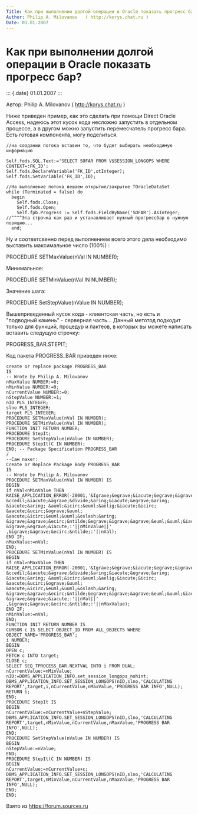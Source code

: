 ```yaml
---
Title: Как при выполнении долгой операции в Oracle показать прогресс бар?
Author: Philip A. Milovanov   ( http://korys.chat.ru )
Date: 01.01.2007
---
```



Как при выполнении долгой операции в Oracle показать прогресс бар?
==================================================================

::: {.date}
01.01.2007
:::

Автор: Philip A. Milovanov   ( http://korys.chat.ru )

Ниже приведен пример, как это сделать при помощи Direct Oracle Access,
надеюсь этот кусок кода несложно запустить в отдельном процессе, а в
другом можно запустить перемесчатель прогресс бара. Есть готовая
компонента, могу поделиться.

    //на создании потока вставим то, что будет выбирать необходимую информацию
     
    Self.fods.SQL.Text:='SELECT SOFAR FROM V$SESSION_LONGOPS WHERE CONTEXT=:FK_ID';
    Self.fods.DeclareVariable('FK_ID',otInteger);
    Self.fods.SetVariable('FK_ID',ID);
     
    //На выполнение потока вешаем открытие/закрытие TOracleDataSet
    while (Terminated = false) do
      begin
        Self.fods.Close;
        Self.fods.Open;
        Self.fpb.Progress := Self.fods.FieldByName('SOFAR').AsInteger;
    //^^^^Эта строчка как раз и устанавливает нужный прогрессбар в нужную позицию...
      end;

Ну и соответсвенно перед выполнением всего этого дела необходимо
выставить максимальное число (100%) :

PROCEDURE SETMaxValue(nVal IN NUMBER);

Минимальное:

PROCEDURE SETMinValue(nVal IN NUMBER);

Значение шага:

PROCEDURE SetStepValue(nValue IN NUMBER);

Вышеприведенный кусок кода - клиентская часть, но есть и \"подводный
камень\" - серверная часть\... Данный метотод подкодит только для
функций, процедур и пактеов, в которых вы можете написать вставить
следущую строчку:

PROGRESS\_BAR.STEPIT;

Код пакета PROGRESS\_BAR приведен ниже:

    create or replace package PROGRESS_BAR 
    IS 
    -- Wrote by Philip A. Milovanov 
    nMaxValue NUMBER:=0; 
    nMinValue NUMBER:=0; 
    nCurrentValue NUMBER:=0; 
    nStepValue NUMBER:=1; 
    nID PLS_INTEGER; 
    slno PLS_INTEGER; 
    target PLS_INTEGER; 
    PROCEDURE SETMaxValue(nVal IN NUMBER); 
    PROCEDURE SETMinValue(nVal IN NUMBER); 
    FUNCTION INIT RETURN NUMBER; 
    PROCEDURE StepIt; 
    PROCEDURE SetStepValue(nValue IN NUMBER); 
    PROCEDURE StepIt(C IN NUMBER);
    END; -- Package Specification PROGRESS_BAR 
    /
    --Сам пакет:
    Create or Replace Package Body PROGRESS_BAR 
    IS 
    -- Wrote by Philip A. Milovanov 
    PROCEDURE SETMaxValue(nVal IN NUMBER) IS 
    BEGIN 
    if nVal<nMinValue THEN 
    RAISE_APPLICATION_ERROR(-20001,'&Igrave;&egrave;&iacute;&egrave;&igrave;&agrave;&euml;&uuml;&iacute;&icirc;&aring; &ccedil;&iacute;&agrave;&divide;&aring;&iacute;&egrave;&aring; &iacute;&aring; &auml;&icirc;&euml;&aelig;&iacute;&icirc; &aacute;&ucirc;&ograve;&uuml; &aacute;&icirc;&euml;&uuml;&oslash;&aring; &igrave;&agrave;&ecirc;&ntilde;&egrave;&igrave;&agrave;&euml;&uuml;&iacute;&icirc;&atilde;&icirc; &igrave;&egrave;&iacute;:'||nMinValue||' ,&igrave;&agrave;&ecirc;&ntilde;:'||nVal); 
    END IF; 
    nMaxValue:=nVal; 
    END; 
    PROCEDURE SETMinValue(nVal IN NUMBER) IS 
    BEGIN 
    if nVal>nMaxValue THEN 
    RAISE_APPLICATION_ERROR(-20001,'&Igrave;&egrave;&iacute;&egrave;&igrave;&agrave;&euml;&uuml;&iacute;&icirc;&aring; &ccedil;&iacute;&agrave;&divide;&aring;&iacute;&egrave;&aring; &iacute;&aring; &auml;&icirc;&euml;&aelig;&iacute;&icirc; &aacute;&ucirc;&ograve;&uuml; &aacute;&icirc;&euml;&uuml;&oslash;&aring; &igrave;&agrave;&ecirc;&ntilde;&egrave;&igrave;&agrave;&euml;&uuml;&iacute;&icirc;&atilde;&icirc; &igrave;&egrave;&iacute;:'||nVal||' ,&igrave;&agrave;&ecirc;&ntilde;:'||nMaxValue); 
    END IF; 
    nMinValue:=nVal; 
    END; 
    FUNCTION INIT RETURN NUMBER IS 
    CURSOR c IS SELECT OBJECT_ID FROM ALL_OBJECTS WHERE OBJECT_NAME='PROGRESS_BAR'; 
    i NUMBER; 
    BEGIN 
    OPEN c; 
    FETCH c INTO target; 
    CLOSE c; 
    SELECT SEQ_TPROCESS_BAR.NEXTVAL INTO i FROM DUAL; 
    nCurrentValue:=nMinValue; 
    nID:=DBMS_APPLICATION_INFO.set_session_longops_nohint; 
    DBMS_APPLICATION_INFO.SET_SESSION_LONGOPS(nID,slno,'CALCULATING REPORT',target,i,nCurrentValue,nMaxValue,'PROGRESS BAR INFO',NULL); 
    RETURN i; 
    END; 
    PROCEDURE StepIt IS 
    BEGIN 
    nCurrentValue:=nCurrentValue+nStepValue; 
    DBMS_APPLICATION_INFO.SET_SESSION_LONGOPS(nID,slno,'CALCULATING REPORT',target,nMinValue,nCurrentValue,nMaxValue,'PROGRESS BAR INFO',NULL); 
    END; 
    PROCEDURE SetStepValue(nValue IN NUMBER) IS 
    BEGIN 
    nStepValue:=nValue; 
    END; 
    PROCEDURE StepIt(C IN NUMBER) IS 
    BEGIN 
    nCurrentValue:=nCurrentValue+c; 
    DBMS_APPLICATION_INFO.SET_SESSION_LONGOPS(nID,slno,'CALCULATING REPORT',target,nMinValue,nCurrentValue,nMaxValue,'PROGRESS BAR INFO',NULL); 
    END; 
    END; 

Взято из <https://forum.sources.ru>
